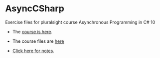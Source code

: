 # AsyncCSharp
Exercise files for pluralsight course Asynchronous Programming in C# 10


- The [course is here](https://app.pluralsight.com/library/courses/c-sharp-10-asynchronous-programming/table-of-contents).

- The course files are [here](https://github.com/fekberg/c-sharp-asynchronous-programming/tree/main/src)


- [Click here for notes](Notes.md).

